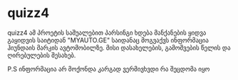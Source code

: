 # quizz4
quizz4
ამ პროეტის საშუალებით პარსინგი ხდება მანქანების ყიდვა გაყიდვის საიტიდან "MYAUTO.GE" საიდანაც მოგვაქვს ინფორმაცია ჰიუნდაის მარკის ავტომობილზე. მისი დასახელების, გამოშვების წელის და ღირებულების შესახებ. 

P.S ინფორმაცია არ მოქონდა კარგად ვერმივხვდი რა შეცდომა იყო 
